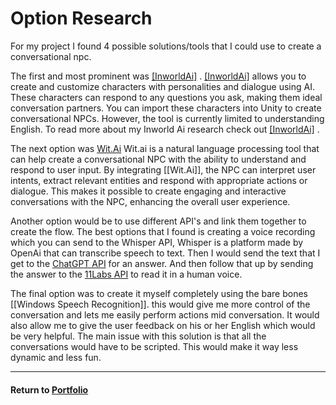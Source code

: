 # Option Research

For my project I found 4 possible solutions/tools that I could use to create a conversational npc.

The first and most prominent was [[InworldAi]](InworldAi.md) .
[[InworldAi]](InworldAi.md) allows you to create and customize characters with personalities and dialogue using AI. These characters can respond to any questions you ask, making them ideal conversation partners. You can import these characters into Unity to create conversational NPCs. However, the tool is currently limited to understanding English. To read more about my Inworld Ai research check out [[InworldAi]](InworldAi.md) .

The next option was [Wit.Ai](Wit.Ai.md)
Wit.ai is a natural language processing tool that can help create a conversational NPC with the ability to understand and respond to user input. By integrating [[Wit.Ai]], the NPC can interpret user intents, extract relevant entities and respond with appropriate actions or dialogue. This makes it possible to create engaging and interactive conversations with the NPC, enhancing the overall user experience. 

Another option would be to use different API's and link them together to create the flow. The best options that I found is creating a voice recording which you can send to the Whisper API, Whisper is a platform made by OpenAi that can transcribe speech to text. Then I would send the text that I get to the [ChatGPT API](ChatGPT%20API.md) for an answer. And then follow that up by sending the answer to the [11Labs API](11Labs.md) to read it in a human voice.

The final option was to create it myself completely using the bare bones [[Windows Speech Recognition]]. this would give me more control of the conversation and lets me easily perform actions mid conversation. It would also allow me to give the user feedback on his or her English which would be very helpful. The main issue with this solution is that all the conversations would have to be scripted. This would make it way less dynamic and less fun.

---

#### Return to [Portfolio](../README.md)
